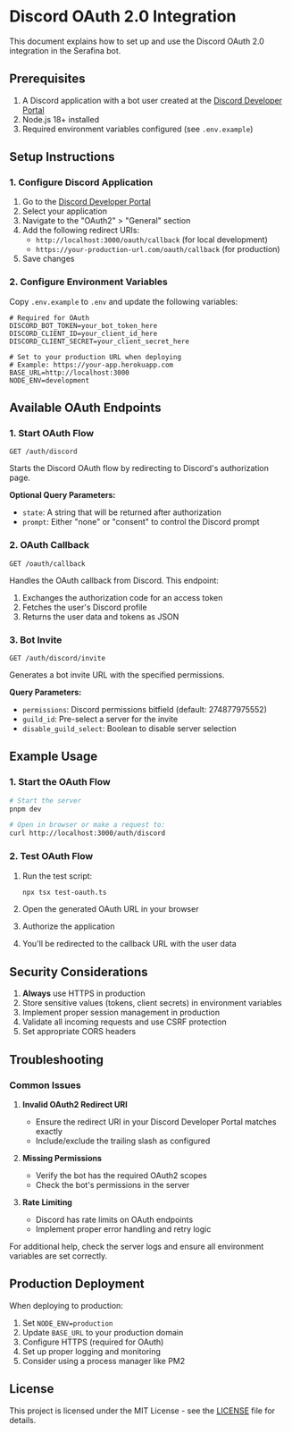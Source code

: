 # Discord OAuth 2.0 Integration

This document explains how to set up and use the Discord OAuth 2.0 integration in the Serafina bot.

## Prerequisites

1. A Discord application with a bot user created at the [Discord Developer Portal](https://discord.com/developers/applications)
2. Node.js 18+ installed
3. Required environment variables configured (see `.env.example`)

## Setup Instructions

### 1. Configure Discord Application

1. Go to the [Discord Developer Portal](https://discord.com/developers/applications)
2. Select your application
3. Navigate to the "OAuth2" > "General" section
4. Add the following redirect URIs:
   - `http://localhost:3000/oauth/callback` (for local development)
   - `https://your-production-url.com/oauth/callback` (for production)
5. Save changes

### 2. Configure Environment Variables

Copy `.env.example` to `.env` and update the following variables:

```env
# Required for OAuth
DISCORD_BOT_TOKEN=your_bot_token_here
DISCORD_CLIENT_ID=your_client_id_here
DISCORD_CLIENT_SECRET=your_client_secret_here

# Set to your production URL when deploying
# Example: https://your-app.herokuapp.com
BASE_URL=http://localhost:3000
NODE_ENV=development
```

## Available OAuth Endpoints

### 1. Start OAuth Flow

```
GET /auth/discord
```

Starts the Discord OAuth flow by redirecting to Discord's authorization page.

**Optional Query Parameters:**
- `state`: A string that will be returned after authorization
- `prompt`: Either "none" or "consent" to control the Discord prompt

### 2. OAuth Callback

```
GET /oauth/callback
```

Handles the OAuth callback from Discord. This endpoint:
1. Exchanges the authorization code for an access token
2. Fetches the user's Discord profile
3. Returns the user data and tokens as JSON

### 3. Bot Invite

```
GET /auth/discord/invite
```

Generates a bot invite URL with the specified permissions.

**Query Parameters:**
- `permissions`: Discord permissions bitfield (default: 274877975552)
- `guild_id`: Pre-select a server for the invite
- `disable_guild_select`: Boolean to disable server selection

## Example Usage

### 1. Start the OAuth Flow

```bash
# Start the server
pnpm dev

# Open in browser or make a request to:
curl http://localhost:3000/auth/discord
```

### 2. Test OAuth Flow

1. Run the test script:
   ```bash
   npx tsx test-oauth.ts
   ```

2. Open the generated OAuth URL in your browser
3. Authorize the application
4. You'll be redirected to the callback URL with the user data

## Security Considerations

1. **Always** use HTTPS in production
2. Store sensitive values (tokens, client secrets) in environment variables
3. Implement proper session management in production
4. Validate all incoming requests and use CSRF protection
5. Set appropriate CORS headers

## Troubleshooting

### Common Issues

1. **Invalid OAuth2 Redirect URI**
   - Ensure the redirect URI in your Discord Developer Portal matches exactly
   - Include/exclude the trailing slash as configured

2. **Missing Permissions**
   - Verify the bot has the required OAuth2 scopes
   - Check the bot's permissions in the server

3. **Rate Limiting**
   - Discord has rate limits on OAuth endpoints
   - Implement proper error handling and retry logic

For additional help, check the server logs and ensure all environment variables are set correctly.

## Production Deployment

When deploying to production:

1. Set `NODE_ENV=production`
2. Update `BASE_URL` to your production domain
3. Configure HTTPS (required for OAuth)
4. Set up proper logging and monitoring
5. Consider using a process manager like PM2

## License

This project is licensed under the MIT License - see the [LICENSE](LICENSE) file for details.
